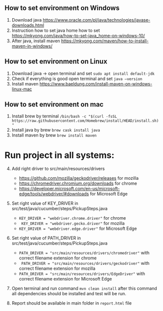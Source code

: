 ## How to set environment on Windows
1. Download java https://www.oracle.com/pl/java/technologies/javase-downloads.html
2. Instruction how to set java home how to set https://mkyong.com/java/how-to-set-java_home-on-windows-10/
3. After java, install maven https://mkyong.com/maven/how-to-install-maven-in-windows/

## How to set environment on Linux
1. Download java -> open terminal and set `sudo apt install default-jdk`
2. Check if everything is good open terminal and set `java –version`
3. Install maven https://www.baeldung.com/install-maven-on-windows-linux-mac

## How to set environment on mac
1. Install brew by terminal `/bin/bash -c "$(curl -fsSL https://raw.githubusercontent.com/Homebrew/install/HEAD/install.sh)"`
2. Install java by brew `brew cask install java`
3. Install maven by brew `brew install maven`

# Run project in all systems:

4. Add right driver to src/main/resources/drivers
   * https://github.com/mozilla/geckodriver/releases for mozilla
   * https://chromedriver.chromium.org/downloads for chrome
   * https://developer.microsoft.com/en-us/microsoft-edge/tools/webdriver/#downloads for Microsoft Edge

5. Set right value of KEY_DRIVER in src/test/java/cucumber/steps/PickupSteps.java
   *  `KEY_DRIVER = "webdriver.chrome.driver"` for chrome
   * ` KEY_DRIVER = "webdriver.gecko.driver"` for mozilla
   *  `KEY_DRIVER = "webdriver.edge.driver"` for Microsoft Edge

6. Set right value of PATH_DRIVER in src/test/java/cucumber/steps/PickupSteps.java
   *  `PATH_DRIVER = "src/main/resources/drivers/chromedriver"` with correct filename extension for chrome
   * ` PATH_DRIVER = "src/main/resources/drivers/geckodriver"` with correct filename extension for mozilla
   *  `PATH_DRIVER = "src/main/resources/drivers/EdgeDriver"` with correct filename extension for Microsoft Edge

7. Open terminal and run command `mvn clean install` after this command all dependencies should be installed and test will be run.
8. Report should be available in main folder in `report.html` file
